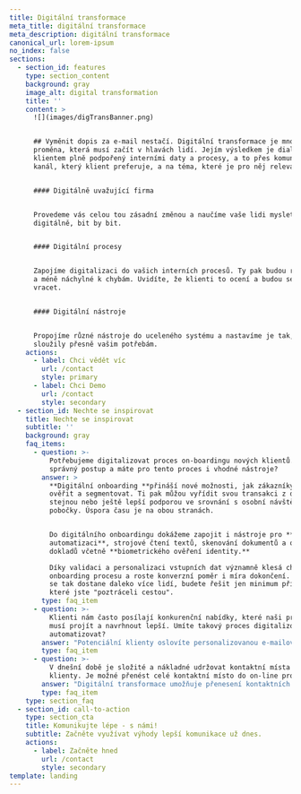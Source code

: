 ```yaml
---
title: Digitální transformace
meta_title: digitální transformace
meta_description: digitální transformace
canonical_url: lorem-ipsum
no_index: false
sections:
  - section_id: features
    type: section_content
    background: gray
    image_alt: digital transformation
    title: ''
    content: >
      ![](images/digTransBanner.png)


      ## Vyměnit dopis za e-mail nestačí. Digitální transformace je mnohem hlubší
      proměna, která musí začít v hlavách lidí. Jejím výsledkem je dialog s
      klientem plně podpořený interními daty a procesy, a to přes komunikační
      kanál, který klient preferuje, a na téma, které je pro něj relevantní.


      #### Digitálně uvažující firma


      Provedeme vás celou tou zásadní změnou a naučíme vaše lidi myslet
      digitálně, bit by bit.


      #### Digitální procesy


      Zapojíme digitalizaci do vašich interních procesů. Ty pak budou rychlejší
      a méně náchylné k chybám. Uvidíte, že klienti to ocení a budou se k vám
      vracet.


      #### Digitální nástroje


      Propojíme různé nástroje do uceleného systému a nastavíme je tak, aby
      sloužily přesně vašim potřebám.
    actions:
      - label: Chci vědět víc
        url: /contact
        style: primary
      - label: Chci Demo
        url: /contact
        style: secondary
  - section_id: Nechte se inspirovat
    title: Nechte se inspirovat
    subtitle: ''
    background: gray
    faq_items:
      - question: >-
          Potřebujeme digitalizovat proces on-boardingu nových klientů. Jaký je
          správný postup a máte pro tento proces i vhodné nástroje?
        answer: >
          **Digitální onboarding **přináší nové možnosti, jak zákazníky oslovit,
          ověřit a segmentovat. Ti pak můžou vyřídit svou transakci z domova se
          stejnou nebo ještě lepší podporou ve srovnání s osobní návštěvou
          pobočky. Úspora času je na obou stranách.


          Do digitálního onboardingu dokážeme zapojit i nástroje pro **procesní
          automatizaci**, strojové čtení textů, skenování dokumentů a osobních
          dokladů včetně **biometrického ověření identity.**

          Díky validaci a personalizaci vstupních dat významně klesá chybovost
          onboarding procesu a roste konverzní poměr i míra dokončení. Do cíle
          se tak dostane daleko více lidí, budete řešit jen minimum případů,
          které jste "poztráceli cestou".
        type: faq_item
      - question: >-
          Klienti nám často posílají konkurenční nabídky, které naši pracovníci
          musí projít a navrhnout lepší. Umíte takový proces digitalizovat a
          automatizovat?
        answer: "Potenciální klienty oslovíte personalizovanou e-mailovou kampaní s odkazem na osobní microsite vytvořenou v\_[nástroji pro dynamickou komunikaci](/automatizace). Cílová stránka obsahuje personalizovanou nabídku a také formulář, přes který klient nahraje scan své smlouvy se stávajícím poskytovatelem služeb.\n\nSystém na pozadí smlouvu strojově zpracuje, vyčte z ní základní parametry, připraví personalizovanou konkurenční nabídku a předá ji klientovi jeho preferovaným distribučním kanálem.\nCelý proces běží automaticky bez lidského zásahu a trvá řádově jednotky vteřin. U většiny typů smluv dosahuje přesnosti ve vysokých desítkách procent. Kontaktnímu centru systém předá jen minimální počet složitých případů.\n"
        type: faq_item
      - question: >-
          V dnešní době je složité a nákladné udržovat kontaktní místa pro naše
          klienty. Je možné přenést celé kontaktní místo do on-line prostředí?
        answer: "Digitální transformace umožňuje přenesení kontaktních bodů firmy, typicky jejích poboček, do virtuálního prostředí. Významně tak ušetří prostředky na mzdy a na provoz budov.\nVe spojení s využitím\_[chatbota](/chatbot)\_a dalších nástrojů automatizace získáte kontaktní místo s neomezenou pracovní dobou pro vyřizování běžné komunikace s klienty. Tu vždy nastavujeme tak, aby byla skutečně personalizovaná, relevantní k potřebám a situaci klientů a hlavně dialogová, obousměrná.\n"
        type: faq_item
    type: section_faq
  - section_id: call-to-action
    type: section_cta
    title: Komunikujte lépe - s námi!
    subtitle: Začněte využívat výhody lepší komunikace už dnes.
    actions:
      - label: Začněte hned
        url: /contact
        style: secondary
template: landing
---
```

